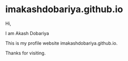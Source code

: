 # imakashdobariya.github.io
Hi,

I am Akash Dobariya

This is my profile website imakashdobariya.github.io.

Thanks for visiting.
